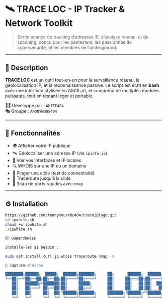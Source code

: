 # 🛰️ TRACE LOC - IP Tracker & Network Toolkit

> Script avancé de tracking d’adresses IP, d’analyse réseau, et de scanning, conçu pour les pentesters, les passionnés de cybersécurité, et les membres de l’underground.

---

## 📌 Description

**TRACE LOC** est un outil tout-en-un pour la surveillance réseau, la géolocalisation IP, et la reconnaissance passive. Le script est écrit en **bash** avec une interface stylisée en ASCII art, et comprend de multiples modules puissants, tout en restant léger et portable.

🧑‍💻 Développé par : `WHITE404`  
🎭 Groupe : `ANONYMOUS404`

---

## 🧰 Fonctionnalités

- 🌍 Afficher votre IP publique
- 🛰️ Géolocaliser une adresse IP (via `ipinfo.io`)
- 🧾 Voir vos interfaces et IP locales
- 🔍 WHOIS sur une IP ou un domaine
- 📡 Pinger une cible (test de connectivité)
- 🧭 Traceroute jusqu’à la cible
- 🚪 Scan de ports rapides avec `nmap`

---

## ⚙️ Installation

```bash
https://github.com/Anonymousrdc404/traceiplogo.git
cd ipwhite.sh
chmod +x ipwhite.sh
./ipwhite.sh

📦 Dépendances

Installe-les si besoin :

sudo apt install curl jq whois traceroute nmap -y

🎨 Capture d'écran

████████╗██████╗  █████╗  ██████╗███████╗     ██╗      ██████╗  ██████╗  ██████╗ 
╚══██╔══╝██╔══██╗██╔══██╗██╔════╝██╔════╝     ██║     ██╔═══██╗██╔════╝ ██╔═══██╗
   ██║   ██████╔╝███████║██║     █████╗       ██║     ██║   ██║██║  ███╗██║   ██║
   ██║   ██╔═══╝ ██╔══██║██║     ██╔══╝       ██║     ██║   ██║██║   ██║██║   ██║
   ██║   ██║     ██║  ██║╚██████╗███████╗     ███████╗╚██████╔╝╚██████╔╝╚██████╔╝
   ╚═╝   ╚═╝     ╚═╝  ╚═╝ ╚═════╝╚══════╝     ╚══════╝ ╚═════╝  ╚═════╝  ╚══
